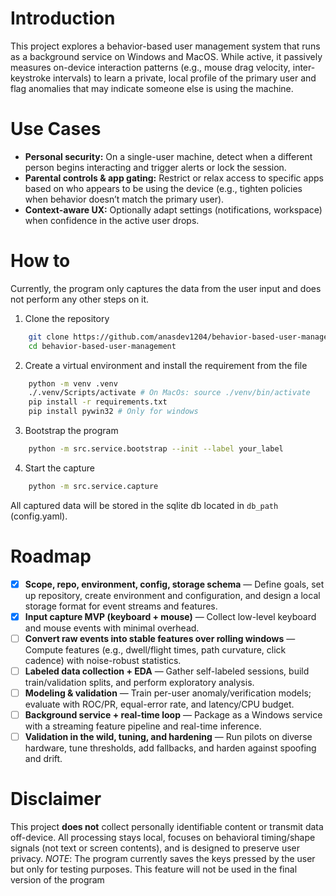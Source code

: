 # Introduction

This project explores a behavior-based user management system that runs as a background service on Windows and MacOS. While active, it passively measures on-device interaction patterns (e.g., mouse drag velocity, inter-keystroke intervals) to learn a private, local profile of the primary user and flag anomalies that may indicate someone else is using the machine.

# Use Cases

-   **Personal security:** On a single-user machine, detect when a different person begins interacting and trigger alerts or lock the session.
-   **Parental controls & app gating:** Restrict or relax access to specific apps based on who appears to be using the device (e.g., tighten policies when behavior doesn’t match the primary user).
-   **Context-aware UX:** Optionally adapt settings (notifications, workspace) when confidence in the active user drops.

# How to

Currently, the program only captures the data from the user input and does not perform any other steps on it.

1. Clone the repository
``` bash
    git clone https://github.com/anasdev1204/behavior-based-user-management.git 
    cd behavior-based-user-management
```

2. Create a virtual environment and install the requirement from the file
```bash
    python -m venv .venv
    ./.venv/Scripts/activate # On MacOs: source ./venv/bin/activate
    pip install -r requirements.txt
    pip install pywin32 # Only for windows
```

3. Bootstrap the program
```bash
    python -m src.service.bootstrap --init --label your_label
```

4. Start the capture
```bash
    python -m src.service.capture
```
All captured data will be stored in the sqlite db located in `db_path` (config.yaml).

# Roadmap

-   [x] **Scope, repo, environment, config, storage schema** — Define goals, set up repository, create environment and configuration, and design a local storage format for event streams and features.
-   [x] **Input capture MVP (keyboard + mouse)** — Collect low-level keyboard and mouse events with minimal overhead.
-   [ ] **Convert raw events into stable features over rolling windows** — Compute features (e.g., dwell/flight times, path curvature, click cadence) with noise-robust statistics.
-   [ ] **Labeled data collection + EDA** — Gather self-labeled sessions, build train/validation splits, and perform exploratory analysis.
-   [ ] **Modeling & validation** — Train per-user anomaly/verification models; evaluate with ROC/PR, equal-error rate, and latency/CPU budget.
-   [ ] **Background service + real-time loop** — Package as a Windows service with a streaming feature pipeline and real-time inference.
-   [ ] **Validation in the wild, tuning, and hardening** — Run pilots on diverse hardware, tune thresholds, add fallbacks, and harden against spoofing and drift.

# Disclaimer

This project **does not** collect personally identifiable content or transmit data off-device. All processing stays local, focuses on behavioral timing/shape signals (not text or screen contents), and is designed to preserve user privacy.
*NOTE*: The program currently saves the keys pressed by the user but only for testing purposes. This feature will not be used in the final version of the program